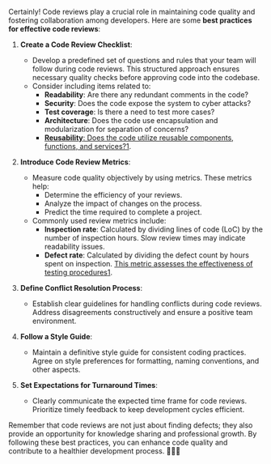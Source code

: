 Certainly! Code reviews play a crucial role in maintaining code quality and fostering collaboration among developers. Here are some **best practices for effective code reviews**:

1. **Create a Code Review Checklist**:
    
    - Develop a predefined set of questions and rules that your team will follow during code reviews. This structured approach ensures necessary quality checks before approving code into the codebase.
    - Consider including items related to:
        - **Readability**: Are there any redundant comments in the code?
        - **Security**: Does the code expose the system to cyber attacks?
        - **Test coverage**: Is there a need to test more cases?
        - **Architecture**: Does the code use encapsulation and modularization for separation of concerns?
        - [**Reusability**: Does the code utilize reusable components, functions, and services?](https://www.atlassian.com/blog/add-ons/code-review-best-practices)[1](https://www.atlassian.com/blog/add-ons/code-review-best-practices).
2. **Introduce Code Review Metrics**:
    
    - Measure code quality objectively by using metrics. These metrics help:
        - Determine the efficiency of your reviews.
        - Analyze the impact of changes on the process.
        - Predict the time required to complete a project.
    - Commonly used review metrics include:
        - **Inspection rate**: Calculated by dividing lines of code (LoC) by the number of inspection hours. Slow review times may indicate readability issues.
        - **Defect rate**: Calculated by dividing the defect count by hours spent on inspection. [This metric assesses the effectiveness of testing procedures](https://www.atlassian.com/blog/add-ons/code-review-best-practices)[1](https://www.atlassian.com/blog/add-ons/code-review-best-practices).
3. **Define Conflict Resolution Process**:
    
    - Establish clear guidelines for handling conflicts during code reviews. Address disagreements constructively and ensure a positive team environment.
4. **Follow a Style Guide**:
    
    - Maintain a definitive style guide for consistent coding practices. Agree on style preferences for formatting, naming conventions, and other aspects.
5. **Set Expectations for Turnaround Times**:
    
    - Clearly communicate the expected time frame for code reviews. Prioritize timely feedback to keep development cycles efficient.

Remember that code reviews are not just about finding defects; they also provide an opportunity for knowledge sharing and professional growth. By following these best practices, you can enhance code quality and contribute to a healthier development process. 🚀👩‍💻




